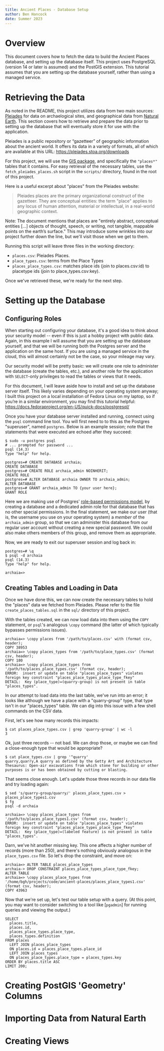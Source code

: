 ```yaml
---
title: Ancient Places - Database Setup
author: Ben Hancock
date: Summer 2023
---
```


# Overview

This document covers how to fetch the data to build the Ancient Places
database, and setting up the database itself. This project uses
PostgreSQL (version 14 or later is assumed) and the PostGIS
extension. This tutorial assumes that you are setting up the database
yourself, rather than using a managed service.


# Retrieving the Data

As noted in the README, this project utilizes data from two main
sources: [Pleiades] for data on archaelogical sites, and geographical
data from [Natural Earth]. This section covers how to retrieve and
prepare the data prior to setting up the database that will eventually
store it for use with the application.

Pleiades is a public repository or “gazetteer” of geographic
information about the ancient world. It offers its data in a variety
of formats, all of which are available at this URL:
<https://pleiades.stoa.org/downloads>

For this project, we will use the [GIS package], and specifically the
`"places*"` tables that it contains. For easy retrieval of the
necessary tables, use the `fetch_pleiades_places.sh` script in the
`scripts/` directory, found in the root of this project.

Here is a useful excerpt about "places" from the Pleiades website:

> Pleiades places are the primary organizational construct of the
> gazetteer. They are conceptual entities: the term "place" applies to
> any locus of human attention, material or intellectual, in a
> real-world geographic context.

Note: The document mentions that places are "entirely abstract, conceptual
entities [...] objects of thought, speech, or writing, not tangible,
mappable points on the earth’s surface." This may introduce some
wrinkles into our project further down the line, but we'll visit those
when we get to them.

Running this script will leave three files in the working directory:

* `places.csv`: Pleiades Places.
* `place_types.csv`: terms from the Place Types
* `places_place_types.csv`: matches place ids (join to places.csv:id)
  to placetype ids (join to place_types.csv:key).

Once we've retrieved these, we're ready for the next step.

[Pleiades]: https://pleiades.stoa.org/
[Natural Earth]: https://www.naturalearthdata.com/
[GIS package]: https://atlantides.org/downloads/pleiades/gis/

# Setting up the Database

## Configuring Roles

When starting out configuring your database, it's a good idea to think
about your security model -- even if this is just a hobby project with
public data. Again, in this example I will assume that you are setting
up the database yourself, and that we will be running both the
Postgres server and the application on the same host. If you are using
a managed service in the cloud, this will almost certainly not be the
case, so your mileage may vary.

Our security model will be pretty basic: we will create one role to
administer the database (create the tables, etc.), and another role
for the application with `SELECT`-only privileges to read the tables
or views that it needs.

For this document, I will leave aside how to install and set up the
database server itself. This likely varies depending on your operating
system anyway; I built this project on a local installation of Fedora
Linux on my laptop, so if you’re in a similar environment, you may
find this tutorial helpful:
<https://docs.fedoraproject.org/en-US/quick-docs/postgresql/>

Once you have your database server installed and running, connect using the
`psql` command line tool. You will first need to to this as the Postgres
"superuser", named `postgres`. Below is an example session; note that the
statements that were executed are echoed after they succeed:

	$ sudo -u postgres psql
	# ... prompted for password ...
	psql (14.3)
	Type "help" for help.

	postgres=# CREATE DATABASE archaia;
	CREATE DATABASE
	postgres=# CREATE ROLE archaia_admin NOINHERIT;
	CREATE ROLE
	postgres=# ALTER DATABASE archaia OWNER TO archaia_admin;
	ALTER DATABASE
	postgres=# GRANT archaia_admin TO {your user here};
	GRANT ROLE

Here we are making use of Postgres' [role-based permissions model], by
creating a database and a dedicated admin role for that database that
has no other special permissions. In the final statement, we make our
user (that is, the username you use on your operating system) a
*member* of the `archaia_admin` group, so that we can administer this
database from our regular user account without creating a new special
password. We could also make others members of this group, and remove
them as appropriate.

Now, we are ready to exit our superuser session and log back in:

	postgres=# \q
	$ psql -d archaia
	psql (14.3)
	Type "help" for help.

	archaia=>

[role-based permissions model]: https://www.postgresql.org/docs/14/user-manag.html

## Creating Tables and Loading in Data

Once we have done this, we can now create the necessary tables to hold
the "places" data we fetched from Pleiades. Please refer to the file
`create_places_tables.sql` in the ``sql/`` directory of this project.

With the tables created, we can now load data into them using the
`COPY` statement, or `psql`'s analogous `\copy` command (the latter of
which typically bypasses permissions issues).


	archaia=> \copy places from '/path/to/places.csv' with (format csv, header);
	COPY 38953
	archaia=> \copy places_types from '/path/to/place_types.csv' (format csv, header);
	COPY 180
	archaia=> \copy places_place_types from '/path/to/places_place_types.csv' (format csv, header);
	ERROR:  insert or update on table "places_place_types" violates foreign key constraint "places_place_types_place_type_fkey"
	DETAIL:  Key (place_type)=(quarry-group) is not present in table "places_types".

In our attempt to load data into the last table, we've run into an error; it
looks like although we have a place with a "quarry-group" type, that type
isn't in our "places_types" table. We can dig into this issue with a few
shell commands on the CSV data.

First, let's see how many records this impacts:

	$ cat places_place_types.csv | grep 'quarry-group' | wc -l
	3

Ok, just three records -- not bad. We can drop those, or maybe we can find
a close-enough type that would be appropriate?

	$ cat place_types.csv | grep '^quarry'
	quarry,quarry,A quarry as defined by the Getty Art and Architecture Thesaurus: Open-air excavations from which stone for building or other purposes is or has been obtained by cutting or blasting.

That seems close enough. Let's update those three records in our data file
and try loading again:

	$ sed 's/quarry-group/quarry/' places_place_types.csv > places_place_types1.csv
	$ fg
	psql -d archaia

	archaia=> \copy places_place_types from '/path/to/places_place_types1.csv' (format csv, header);
	ERROR:  insert or update on table "places_place_types" violates foreign key constraint "places_place_types_place_type_fkey"
	DETAIL:  Key (place_type)=(labeled feature) is not present in table "places_types".

Darn, we've hit another missing key. This one affects a higher number
of records (more than 250), and there's nothing obviously analogous in
the `place_types.csv` file. So let's drop the constraint, and move on:

	archaia=> ALTER TABLE places_place_types
	archaia-> DROP CONSTRAINT places_place_types_place_type_fkey;
	ALTER TABLE
	archaia=> \copy places_place_types from '/home/bgh/projects/code/ancient-places/places_place_types1.csv' (format csv, header);
	COPY 43963

Now that we're set up, let's test our table setup with a query. (At
this point, you may want to consider switching to a tool like
[`pgadmin`] for running queries and viewing the output.)

	SELECT
	  places.title,
	  places.id,
	  places_place_types.place_type,
	  places_types.definition
	FROM places
	  LEFT JOIN places_place_types
	  ON places.id = places_place_types.place_id
	  LEFT JOIN places_types
	  ON places_place_types.place_type = places_types.key
	ORDER BY places.title ASC
	LIMIT 200;


# Creating PostGIS 'Geometry' Columns

# Importing Data from Natural Earth

# Creating Views
